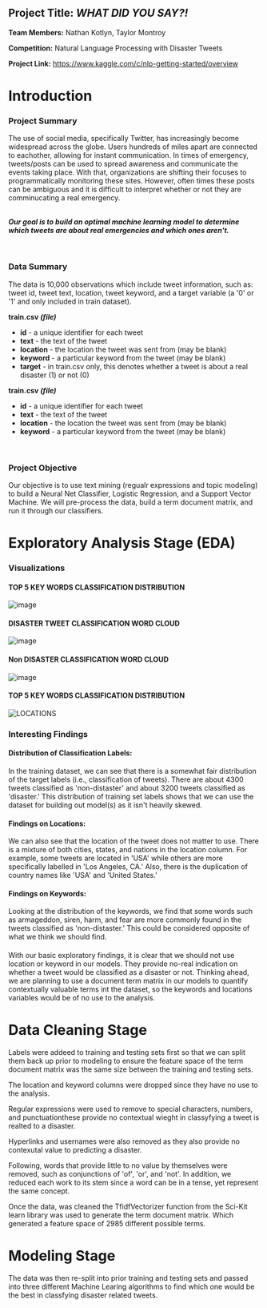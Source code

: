 <B><h2>Project Title: <i>WHAT DID YOU SAY?!</h2></B></i>

<B>Team Members:</B> Nathan Kotlyn, Taylor Montroy

<B>Competition:</B> Natural Language Processing with Disaster Tweets

<B>Project Link:</B> https://www.kaggle.com/c/nlp-getting-started/overview

# __Introduction__
<h3><B>Project Summary </B></h3>

The use of social media, specifically Twitter, has increasingly become widespread across the globe. Users hundreds of miles apart are connected to eachother, allowing for instant communication. In times of emergency, tweets/posts can be used to spread awareness and communicate the events taking place. With that, organizations are shifting their focuses to programmatically monitoring these sites. However, often times these posts can be ambiguous and it is difficult to interpret whether or not they are comminucating a real emergency. <br><br>

<i><B>Our goal is to build an optimal machine learning model to determine which tweets are about real emergencies and which ones aren't.</i></B>

<br><h3><B>Data Summary</h3></B>

The data is 10,000 observations which include tweet information, such as: tweet id, tweet text, location, tweet keyword, and a target variable (a '0' or '1' and only included in train dataset). 

<B>train.csv <i>(file)</i></b>
- <b>id</b> - a unique identifier for each tweet
- <b>text</b> - the text of the tweet
- <b>location</b> - the location the tweet was sent from (may be blank)
- <b>keyword</b> - a particular keyword from the tweet (may be blank)
- <b>target</b> - in train.csv only, this denotes whether a tweet is about a real disaster (1) or not (0)

<b>train.csv <i>(file)</i></b>
- <b>id</b> - a unique identifier for each tweet
- <b>text</b> - the text of the tweet
- <b>location</b> - the location the tweet was sent from (may be blank)
- <b>keyword</b> - a particular keyword from the tweet (may be blank)

<br><h3><B>Project Objective</h3></B>

Our objective is to use text mining (regualr expressions and topic modeling) to build a Neural Net Classifier, Logistic Regression, and a Support Vector Machine. We will pre-process the data, build a term document matrix, and run it through our classifiers.

# __Exploratory Analysis Stage (EDA)__
### __Visualizations__

<h4><B> TOP 5 KEY WORDS CLASSIFICATION DISTRIBUTION</h4></B> 
 
 ![image](https://user-images.githubusercontent.com/65474326/157345237-90437695-5600-4263-bd2f-d13b47c591d8.png)

<h4><B> DISASTER TWEET CLASSIFICATION WORD CLOUD</h4></B> 
 
![image](https://user-images.githubusercontent.com/65474326/157345507-ef495b2e-46ad-4ca8-be31-749ebe91df11.png)

<h4><B> Non DISASTER CLASSIFICATION WORD CLOUD</h4></B> 
 
![image](https://user-images.githubusercontent.com/65474326/157345620-fed9f524-97e4-48cc-8ac3-92973328af1e.png)
 
 <h4><B> TOP 5 KEY WORDS CLASSIFICATION DISTRIBUTION</h4></B> 
  
![LOCATIONS](https://user-images.githubusercontent.com/65474326/157345869-4c2601f2-d34b-4057-bb98-63a25ec11578.png)

<h3><B>Interesting Findings</h3></B>

<h4><B>Distribution of Classification Labels:</h4></B> 
 
In the training dataset, we can see that there is a somewhat fair distribution of the target labels (i.e., classification of tweets). There are about 4300 tweets classified as 'non-distaster' and about 3200 tweets classified as 'disaster.' This distribution of training set labels shows that we can use the dataset for building out model(s) as it isn't heavily skewed. 

<h4><B>Findings on Locations:</h4></B> 
We can also see that the location of the tweet does not matter to use. There is a mixture of both cities, states, and nations in the location column. For example, some tweets are located in 'USA' while others are more specifically labelled in 'Los Angeles, CA.' Also, there is the duplication of country names like 'USA' and 'United States.'

<h4><B>Findings on Keywords:</h4></B> 
Looking at the distribution of the keywords, we find that some words such as armageddon, siren, harm, and fear are more commonly found in the tweets classified as 'non-distaster.' This could be considered opposite of what we think we should find.

 <h4><B></B></h4>
  
<p>With our basic exploratory findings, it is clear that we should not use location or keyword in our models. They provide no-real indication on whether a tweet would be classified as a disaster or not. Thinking ahead, we are planning to use a document term matrix in our models to quantify contextually valuable terms int the dataset, so the keywords and locations variables would be of no use to the analysis.</p>

# __Data Cleaning Stage__

Labels were addeed to training and testing sets first so that we can split them back up prior to modeling to ensure the feature space of the term document matrix was the same size between the training and testing sets. 

The location and keyword columns were dropped since they have no use to the analysis. 

Regular expressions were used to remove to special characters, numbers, and punctuationthese provide no contextual wieght in classyfying a tweet is realted to a disaster.  

Hyperlinks and usernames were also removed as they also provide no contexutal value to predicting a disaster. 

Following, words that provide little to no value by themselves were removed, such as conjunctions of 'of', 'or', and 'not'. In addition, we reduced each work to its stem since a word can be in a tense, yet represent the same concept. 

Once the data, was cleaned the TfidfVectorizer function from the Sci-Kit learn library was used to generate the term document matrix. Which generated a feature space of 2985 different possible terms.

# __Modeling Stage__
 The data was then re-split into prior training and testing sets and passed into three different Machine Learing algorithms to find which one would be the best in classfying disaster related tweets. 






